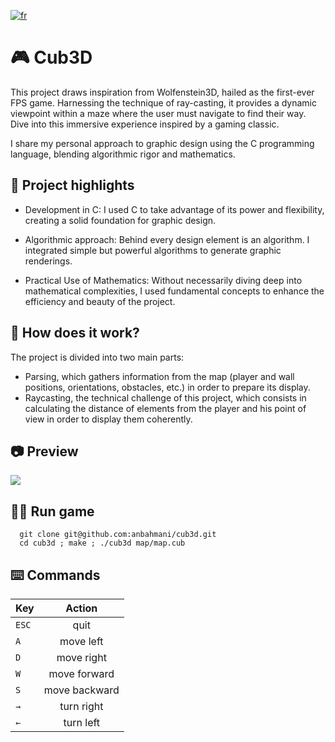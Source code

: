 [![fr](https://img.shields.io/badge/language-fr-blue.svg)](https://github.com/anbahmani/cub3d/blob/main/README.fr.md)

# 🎮 Cub3D

This project draws inspiration from Wolfenstein3D, hailed as the first-ever FPS game. Harnessing the technique of ray-casting, it provides a dynamic viewpoint within a maze where the user must navigate to find their way. Dive into this immersive experience inspired by a gaming classic.

I share my personal approach to graphic design using the C programming language, blending algorithmic rigor and mathematics.

## 🌟 Project highlights

- Development in C: I used C to take advantage of its power and flexibility, creating a solid foundation for graphic design.

- Algorithmic approach: Behind every design element is an algorithm. I integrated simple but powerful algorithms to generate graphic renderings.

- Practical Use of Mathematics: Without necessarily diving deep into mathematical complexities, I used fundamental concepts to enhance the efficiency and beauty of the project.

## 🧐 How does it work?
The project is divided into two main parts:
- Parsing, which gathers information from the map (player and wall positions, orientations, obstacles, etc.) in order to prepare its display.
- Raycasting, the technical challenge of this project, which consists in calculating the distance of elements from the player and his point of view in order to display them coherently.

## 📷 Preview

<img src="https://github.com/anbahmani/cub3d/blob/main/screenshot/Screencast.gif"/>

## 🧑‍💻 Run game

```
  git clone git@github.com:anbahmani/cub3d.git
  cd cub3d ; make ; ./cub3d map/map.cub
```

## ⌨️ Commands

| Key           | Action        |
| ------------- |:-------------:|
| `ESC`         | quit     		|
| `A`           | move left     |
| `D`           | move right    |
| `W`           | move forward  |
| `S`           | move backward |
| `→`           | turn right    |
| `←`           | turn left     |